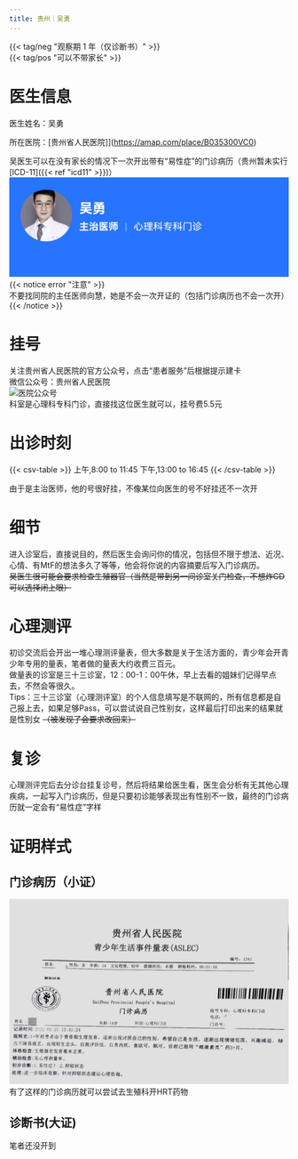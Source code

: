 ```yaml
---
title: 贵州｜吴勇
---
```


{{< tag/neg "观察期 1 年（仅诊断书）" >}}  
{{< tag/pos "可以不带家长" >}}
# 医生信息
医生姓名：吴勇

所在医院：[贵州省人民医院]](https://amap.com/place/B035300VC0)

吴医生可以在没有家长的情况下一次开出带有“易性症”的门诊病历（贵州暂未实行[ICD-11]({{< ref "icd11" >}})）
![医生信息](info.jpg)
{{< notice error "注意" >}}  
不要找同院的主任医师向慧，她是不会一次开证的（包括门诊病历也不会一次开）  
{{< /notice >}}

# 挂号
关注贵州省人民医院的官方公众号，点击“患者服务”后根据提示建卡  
微信公众号：贵州省人民医院  
![医院公众号](https://oss.gz5055.com/20211119/134941913.png)  
科室是心理科专科门诊，直接找这位医生就可以，挂号费5.5元

# 出诊时刻
{{< csv-table >}}
上午,8:00 to 11:45
下午,13:00 to 16:45
{{< /csv-table >}}
 

由于是主治医师，他的号很好挂，不像某位向医生的号不好挂还不一次开

# 细节
进入诊室后，直接说目的，然后医生会询问你的情况，包括但不限于想法、近况、心情、有MtF的想法多久了等等，他会将你说的内容摘要后写入门诊病历。  
~~吴医生很可能会要求检查生殖器官（当然是带到另一间诊室关门检查，不想炸GD可以选择闭上眼）~~  
# 心理测评
初诊交流后会开出一堆心理测评量表，但大多数是关于生活方面的，青少年会开青少年专用的量表，笔者做的量表大约收费三百元。  
做量表的诊室是三十三诊室，12：00-1：00午休，早上去看的姐妹们记得早点去，不然会等很久。  
Tips：三十三诊室（心理测评室）的个人信息填写是不联网的，所有信息都是自己报上去，如果足够Pass，可以尝试说自己性别女，这样最后打印出来的结果就是性别女 ~~（被发现了会要求改回来）~~
# 复诊
心理测评完后去分诊台挂复诊号，然后将结果给医生看，医生会分析有无其他心理疾病，一起写入门诊病历，但是只要初诊能够表现出有性别不一致，最终的门诊病历就一定会有“易性症”字样
# 证明样式
## 门诊病历（小证）
![门诊病历](proof.jpg)
有了这样的门诊病历就可以尝试去生殖科开HRT药物  

## 诊断书(大证)
笔者还没开到
